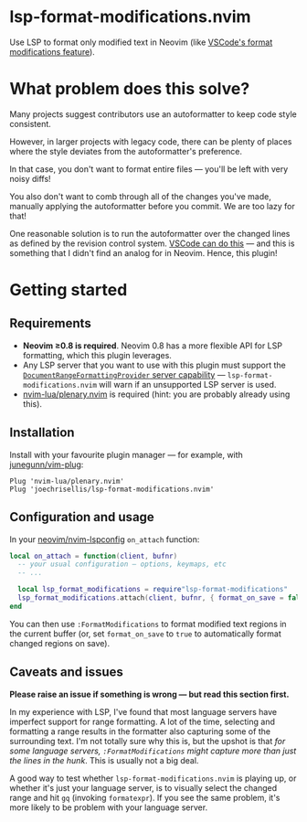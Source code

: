 # lsp-format-modifications.nvim

Use LSP to format only modified text in Neovim (like [VSCode's format
modifications feature][vscode-format-modifications-issue]).

# What problem does this solve?

Many projects suggest contributors use an autoformatter to keep code style
consistent.

However, in larger projects with legacy code, there can be plenty of places
where the style deviates from the autoformatter's preference.

In that case, you don't want to format entire files — you'll be left with very
noisy diffs!

You also don't want to comb through all of the changes you've made, manually
applying the autoformatter before you commit. We are too lazy for that!

One reasonable solution is to run the autoformatter over the changed lines as
defined by the revision control system. [VSCode can do
this][vscode-format-modifications-issue] — and this is something that I didn't
find an analog for in Neovim. Hence, this plugin!

# Getting started

## Requirements

- **Neovim ≥0.8 is required**. Neovim 0.8 has a more flexible API for LSP
  formatting, which this plugin leverages.
- Any LSP server that you want to use with this plugin must support the
  [`DocumentRangeFormattingProvider` server
  capability][document-range-formatting-provider-capability] —
  `lsp-format-modifications.nvim` will warn if an unsupported LSP server is
  used.
- [nvim-lua/plenary.nvim][plenary.nvim] is required (hint: you are probably
  already using this).

## Installation

Install with your favourite plugin manager — for example, with [junegunn/vim-plug][vim-plug]:

```vimscript
Plug 'nvim-lua/plenary.nvim'
Plug 'joechrisellis/lsp-format-modifications.nvim'
```

## Configuration and usage

In your [neovim/nvim-lspconfig][nvim-lspconfig] `on_attach` function:

```lua
local on_attach = function(client, bufnr)
  -- your usual configuration — options, keymaps, etc
  -- ...

  local lsp_format_modifications = require"lsp-format-modifications"
  lsp_format_modifications.attach(client, bufnr, { format_on_save = false })
end
```

You can then use `:FormatModifications` to format modified text regions in the
current buffer (or, set `format_on_save` to `true` to automatically format
changed regions on save).

[nvim-lspconfig]: https://github.com/neovim/nvim-lspconfig
[plenary.nvim]: https://github.com/nvim-lua/plenary.nvim
[vim-plug]: https://github.com/junegunn/vim-plug
[vscode-format-modifications-issue]: https://github.com/Microsoft/vscode/issues/44075
[document-range-formatting-provider-capability]: https://learn.microsoft.com/en-us/dotnet/api/microsoft.visualstudio.languageserver.protocol.servercapabilities.documentrangeformattingprovider?view=visualstudiosdk-2022

## Caveats and issues

**Please raise an issue if something is wrong — but read this section first.**

In my experience with LSP, I've found that most language servers have imperfect
support for range formatting. A lot of the time, selecting and formatting a
range results in the formatter also capturing some of the surrounding text. I'm
not totally sure why this is, but the upshot is that _for some language
servers, `:FormatModifications` might capture more than just the lines in the
hunk_. This is usually not a big deal.

A good way to test whether `lsp-format-modifications.nvim` is playing up, or
whether it's just your language server, is to visually select the changed range
and hit `gq` (invoking `formatexpr`). If you see the same problem, it's more
likely to be problem with your language server.
